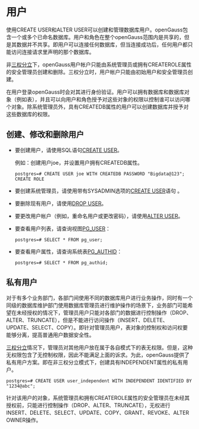 # 用户<a name="ZH-CN_TOPIC_0246507961"></a>

使用CREATE USER和ALTER USER可以创建和管理数据库用户。openGauss包含一个或多个已命名数据库。用户和角色在整个openGauss范围内是共享的，但是其数据并不共享。即用户可以连接任何数据库，但当连接成功后，任何用户都只能访问连接请求里声明的那个数据库。

非[三权分立](三权分立.md)下，openGauss用户帐户只能由系统管理员或拥有CREATEROLE属性的安全管理员创建和删除。三权分立时，用户帐户只能由初始用户和安全管理员创建。

在用户登录openGauss时会对其进行身份验证。用户可以拥有数据库和数据库对象（例如表），并且可以向用户和角色授予对这些对象的权限以控制谁可以访问哪个对象。除系统管理员外，具有CREATEDB属性的用户可以创建数据库并授予对这些数据库的权限。

## 创建、修改和删除用户<a name="zh-cn_topic_0237121102_zh-cn_topic_0155089862_section1157510331121"></a>

-   要创建用户，请使用SQL语句[CREATE USER](CREATE-USER.md)。

    例如：创建用户joe，并设置用户拥有CREATEDB属性。

    ```
    postgres=# CREATE USER joe WITH CREATEDB PASSWORD "Bigdata@123";
    CREATE ROLE
    ```

-   要创建系统管理员，请使用带有SYSADMIN选项的[CREATE USER](CREATE-USER.md)语句 。
-   要删除现有用户，请使用[DROP USER](DROP-USER.md)。
-   要更改用户帐户（例如，重命名用户或更改密码），请使用[ALTER USER](ALTER-USER.md)。
-   要查看用户列表，请查询视图[PG\_USER](PG_USER.md)：

    ```
    postgres=# SELECT * FROM pg_user; 
    ```

-   要查看用户属性，请查询系统表[PG\_AUTHID](PG_AUTHID.md)：

    ```
    postgres=# SELECT * FROM pg_authid; 
    ```


## 私有用户<a name="zh-cn_topic_0237121102_section12234116194510"></a>

对于有多个业务部门，各部门间使用不同的数据库用户进行业务操作，同时有一个同级的数据库维护部门使用数据库管理员进行维护操作的场景下，业务部门可能希望在未经授权的情况下，管理员用户只能对各部门的数据进行控制操作（DROP、ALTER、TRUNCATE），但是不能进行访问操作（INSERT、DELETE、UPDATE、SELECT、COPY）。即针对管理员用户，表对象的控制权和访问权要能够分离，提高普通用户数据安全性。

[三权分立](三权分立.md)情况下，管理员对其他用户放在属于各自模式下的表无权限。但是，这种无权限包含了无控制权限，因此不能满足上面的诉求。为此，openGauss提供了私有用户方案。即在非三权分立模式下，创建具有INDEPENDENT属性的私有用户。

```
postgres=# CREATE USER user_independent WITH INDEPENDENT IDENTIFIED BY "1234@abc";
```

针对该用户的对象，系统管理员和拥有CREATEROLE属性的安全管理员在未经其授权前，只能进行控制操作（DROP、ALTER、TRUNCATE），无权进行INSERT、DELETE、SELECT、UPDATE、COPY、GRANT、REVOKE、ALTER OWNER操作。

